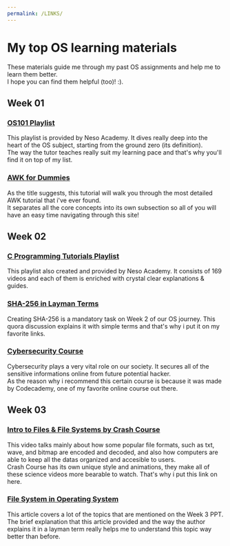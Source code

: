 ```yaml
---
permalink: /LINKS/
---
```


# My top OS learning materials

These materials guide me through my past OS assignments and help me to learn them better.\
I hope you can find them  helpful (too)! :).

## Week 01

### [OS101 Playlist](https://youtu.be/vBURTt97EkA)
This playlist is provided by Neso Academy. It dives really deep into the heart of the OS subject, starting from the ground zero (its definition).\
The way the tutor teaches really suit my learning pace and that's why you'll find it on top of my list.

### [AWK for Dummies](https://www.tutorialspoint.com/awk/index.htm)
As the title suggests, this tutorial will walk you through the most detailed AWK tutorial that i've ever found.\
It separates all the core concepts into its own subsection so all of you will have an easy time navigating through this site! 

## Week 02

### [C Programming Tutorials Playlist](https://youtube.com/playlist?list=PLBlnK6fEyqRggZZgYpPMUxdY1CYkZtARR)
This playlist also created and provided by Neso Academy. It consists of 169 videos and each of them is enriched with crystal clear explanations & guides.

### [SHA-256 in Layman Terms](https://www.quora.com/What-is-SHA-256)
Creating SHA-256 is a mandatory task on Week 2 of our OS journey. This quora discussion explains it with simple terms and that's why i put it on my favorite links.
 
### [Cybersecurity Course](https://www.codecademy.com/learn/introduction-to-cybersecurity)
Cybersecurity plays a very vital role on our society. It secures all of the sensitive informations online from future potential hacker.\
As the reason why i recommend this certain course is because it was made by Codecademy, one of my favorite online course out there.

## Week 03

### [Intro to Files & File Systems by Crash Course](https://youtu.be/KN8YgJnShPM)
This video talks mainly about how some popular file formats, such as txt, wave, and bitmap are encoded and decoded, and also how computers are able to keep all the datas organized and accesible to users.\
Crash Course has its own unique style and animations, they make all of these science videos more bearable to watch. That's why i put this link on here.

### [File System in Operating System](https://www.guru99.com/file-systems-operating-system.html#2)
This article covers a lot of the topics that are mentioned on the Week 3 PPT. The brief explanation that this article provided and the way the author explains it in a layman term really helps me to understand this topic way better than before.
